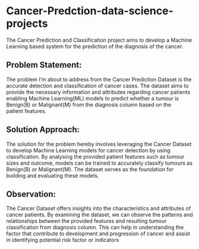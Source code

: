 # Cancer-Predction-data-science-projects
The Cancer Prediction and Classification project aims to develop a Machine Learning based system for the prediction of the diagnosis of the cancer.
## Problem Statement:
The problem I’m about to address from the Cancer Prediction Dataset is the accurate detection and classification of cancer cases. The  dataset aims to provide the necessary information and attributes regarding cancer patients enabling Machine Learning(ML) models to predict whether a tumour is Benign(B) or Malignant(M) from the diagnosis column based on the patient features.
## Solution Approach:
The solution for the problem hereby involves leveraging the Cancer Dataset to develop Machine Learning models for cancer detection by using classification. By analysing the provided patient features such as tumour sizes  and outcome, models can be trained to accurately classify tumours as  Benign(B) or Malignant(M). The dataset serves as the foundation for building and evaluating these models.
## Observation:
The Cancer Dataset offers insights into the characteristics and attributes of cancer patients. By examining the dataset, we can observe the patterns and 
relationships between the provided features and resulting tumour classification from diagnosis column. This can help in understanding the factor that contribute to development and progression of cancer and assist in identifying potential risk factor or indicators
